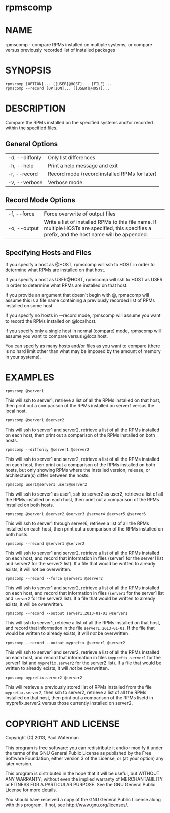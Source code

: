 rpmscomp
========

NAME
====
rpmscomp - compare RPMs installed on multiple systems, or compare versus previously recorded list of installed packages

SYNOPSIS
========

    rpmscomp [OPTION]... [[USER]@HOST]... [FILE]...
    rpmscomp --record [OPTION]... [[USER]@HOST]...


DESCRIPTION
===========
Compare the RPMs installed on the specified systems and/or recorded within the
specified files.

General Options
---------------

<table>
<tr><td nowrap>-d, --diffonly</td><td>Only list differences</td><tr>
<tr><td nowrap>-h, --help</td><td> Print a help message and exit</td><tr>
<tr><td nowrap>-r, --record</td><td>Record mode (record installed RPMs for later)</td><tr>
<tr><td nowrap>-v, --verbose</td><td>Verbose mode</td><tr>
</table>

Record Mode Options
-------------------

<table>
<tr><td nowrap>-f, --force</td><td>Force overwrite of output files</td><tr>
<tr><td nowrap>-o, --output</td><td>Write a list of installed RPMs to this file name. If multiple HOSTs are specified, this specifies a prefix, and the host name will be appended.</td><tr>
</table>

Specifying Hosts and Files
--------------------------
If you specify a host as @HOST, rpmscomp will ssh to HOST in order to determine what RPMs are installed on that host.

If you specify a host as USER@HOST, rpmscomp will ssh to HOST as USER in order to determine what RPMs are installed on that host.

If you provide an argument that doesn't begin with @, rpmscomp will assume this is a file name containing a previously recorded list of RPMs installed on some host.

If you specify no hosts in --record mode, rpmscomp will assume you want to record the RPMs installed on @localhost.

if you specify only a single host in normal (compare) mode, rpmscomp will assume you want to compare versus @localhost.

You can specify as many hosts and/or files as you want to compare (there is no hard limit other than what may be imposed by the amount of memory in your systems).

EXAMPLES
========

    rpmscomp @server1

This will ssh to server1, retrieve a list of all the RPMs installed on that host, then print out a comparison of the RPMs installed on server1 versus the local host.

    rpmscomp @server1 @server2

This will ssh to server1 and server2, retrieve a list of all the RPMs installed on each host, then print out a comparison of the RPMs installed on both hosts.

    rpmscomp --diffonly @server1 @server2

This will ssh to server1 and server2, retrieve a list of all the RPMs installed on each host, then print out a comparison of the RPMs installed on both hosts, but only
showing RPMs where the installed version, release, or architecture(s) differ between the hosts.

    rpmscomp user1@server1 user2@server2

This will ssh to server1 as user1, ssh to server2 as user2, retrieve a list of all the RPMs installed on each host, then print out a comparison of the RPMs installed on both hosts.

    rpmscomp @server1 @server2 @server3 @server4 @server5 @server6

This will ssh to server1 through server6, retrieve a list of all the RPMs installed on each host, then print out a comparison of the RPMs installed on both hosts.

    rpmscomp --record @server1 @server2

This will ssh to server1 and server2, retrieve a list of all the RPMs installed on each host, and record that information in files (server1 for the server1 list and
server2 for the server2 list). If a file that would be written to already exists, it will _not_ be overwritten.

    rpmscomp --record --force @server1 @server2

This will ssh to server1 and server2, retrieve a list of all the RPMs installed on each host, and record that information in files (`server1` for the server1 list and
`server2` for the server2 list). If a file that would be written to already exists, it will be overwritten.

    rpmscomp --record --output server1.2013-01-01 @server1

This will ssh to server1, retrieve a list of all the RPMs installed on that host, and record that information in the file `server1.2013-01-01`. If the file that would be
written to already exists, it will _not_ be overwritten.

    rpmscomp --record --output myprefix @server1 @server2

This will ssh to server1 and server2, retrieve a list of all the RPMs installed on each host, and record that information in files (`myprefix.server1` for the server1
list and `myprefix.server2` for the server2 list). If a file that would be written to already exists, it will _not_ be overwritten.

    rpmscomp myprefix.server2 @server2
    
This will retrieve a previously stored list of RPMs installed from the file `myprefix.server2`, then ssh to server2, retrieve a list of all the RPMs installed on that host, then
print out a comparison of the RPMs lisetd in myprefix.server2 versus those currently installed on server2.


COPYRIGHT AND LICENSE
=====================
Copyright (C) 2013, Paul Waterman

This program is free software: you can redistribute it and/or modify it
under the terms of the GNU General Public License as published by the Free
Software Foundation, either version 3 of the License, or (at your option)
any later version.

This program is distributed in the hope that it will be useful, but WITHOUT
ANY WARRANTY; without even the implied warranty of MERCHANTABILITY or
FITNESS FOR A PARTICULAR PURPOSE.  See the GNU General Public License for
more details.

You should have received a copy of the GNU General Public License along with
this program.  If not, see <http://www.gnu.org/licenses/>.
